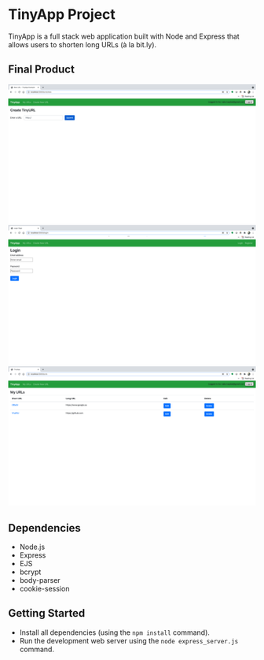 # TinyApp Project

TinyApp is a full stack web application built with Node and Express that allows users to shorten long URLs (à la bit.ly).

## Final Product

!["screenshot of Create New URL Page"](https://github.com/nakulsapkal/tinyapp/blob/master/docs/Create%20New%20URL%20Page.png?raw=true)
!["screenshot Login Page"](https://github.com/nakulsapkal/tinyapp/blob/master/docs/Login%20Page.png?raw=true)
!["screenshot User's URL Page"](https://github.com/nakulsapkal/tinyapp/blob/master/docs/User's%20URL's%20Page%20.png?raw=true)

## Dependencies

- Node.js
- Express
- EJS
- bcrypt
- body-parser
- cookie-session

## Getting Started

- Install all dependencies (using the `npm install` command).
- Run the development web server using the `node express_server.js` command.